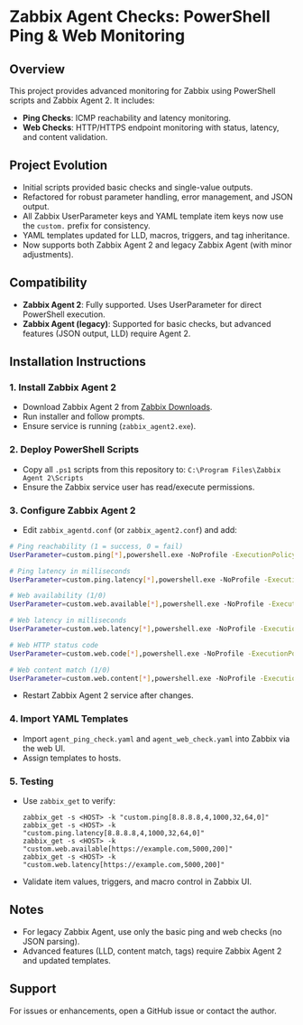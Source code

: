 
# Zabbix Agent Checks: PowerShell Ping & Web Monitoring

## Overview
This project provides advanced monitoring for Zabbix using PowerShell scripts and Zabbix Agent 2. It includes:
- **Ping Checks**: ICMP reachability and latency monitoring.
- **Web Checks**: HTTP/HTTPS endpoint monitoring with status, latency, and content validation.

## Project Evolution
- Initial scripts provided basic checks and single-value outputs.
- Refactored for robust parameter handling, error management, and JSON output.
- All Zabbix UserParameter keys and YAML template item keys now use the `custom.` prefix for consistency.
- YAML templates updated for LLD, macros, triggers, and tag inheritance.
- Now supports both Zabbix Agent 2 and legacy Zabbix Agent (with minor adjustments).

## Compatibility
- **Zabbix Agent 2**: Fully supported. Uses UserParameter for direct PowerShell execution.
- **Zabbix Agent (legacy)**: Supported for basic checks, but advanced features (JSON output, LLD) require Agent 2.

## Installation Instructions

### 1. Install Zabbix Agent 2
- Download Zabbix Agent 2 from [Zabbix Downloads](https://www.zabbix.com/download_agents).
- Run installer and follow prompts.
- Ensure service is running (`zabbix_agent2.exe`).

### 2. Deploy PowerShell Scripts
- Copy all `.ps1` scripts from this repository to:
  `C:\Program Files\Zabbix Agent 2\Scripts`
- Ensure the Zabbix service user has read/execute permissions.

### 3. Configure Zabbix Agent 2
- Edit `zabbix_agentd.conf` (or `zabbix_agent2.conf`) and add:

```bash
# Ping reachability (1 = success, 0 = fail)
UserParameter=custom.ping[*],powershell.exe -NoProfile -ExecutionPolicy Bypass -File "C:\Program Files\Zabbix Agent 2\Scripts\agent_ping_check_bool.ps1" -Ip "$1" -Count "$2" -Timeout "$3" -BufferSize "$4" -TimeToLive "$5" -DontFragment "$6"

# Ping latency in milliseconds
UserParameter=custom.ping.latency[*],powershell.exe -NoProfile -ExecutionPolicy Bypass -File "C:\Program Files\Zabbix Agent 2\Scripts\agent_ping_check.ps1" -Ip "$1" -Count "$2" -Timeout "$3" -BufferSize "$4" -TimeToLive "$5" -DontFragment "$6"

# Web availability (1/0)
UserParameter=custom.web.available[*],powershell.exe -NoProfile -ExecutionPolicy Bypass -Command "& { $r = & 'C:\Program Files\Zabbix Agent 2\Scripts\agent_web_check.ps1' -Url '$1' -Timeout '$2' -ExpectCode '$3'; ($r | ConvertFrom-Json).available }"

# Web latency in milliseconds
UserParameter=custom.web.latency[*],powershell.exe -NoProfile -ExecutionPolicy Bypass -Command "& { $r = & 'C:\Program Files\Zabbix Agent 2\Scripts\agent_web_check.ps1' -Url '$1' -Timeout '$2' -ExpectCode '$3'; ($r | ConvertFrom-Json).time_ms }"

# Web HTTP status code
UserParameter=custom.web.code[*],powershell.exe -NoProfile -ExecutionPolicy Bypass -Command "& { $r = & 'C:\Program Files\Zabbix Agent 2\Scripts\agent_web_check.ps1' -Url '$1' -Timeout '$2' -ExpectCode '$3'; ($r | ConvertFrom-Json).status }"

# Web content match (1/0)
UserParameter=custom.web.content[*],powershell.exe -NoProfile -ExecutionPolicy Bypass -Command "& { $r = & 'C:\Program Files\Zabbix Agent 2\Scripts\agent_web_check.ps1' -Url '$1' -Timeout '$2' -ExpectCode '$3' -ExpectContent '$4'; ($r | ConvertFrom-Json).content_match }"
```

- Restart Zabbix Agent 2 service after changes.

### 4. Import YAML Templates
- Import `agent_ping_check.yaml` and `agent_web_check.yaml` into Zabbix via the web UI.
- Assign templates to hosts.

### 5. Testing
- Use `zabbix_get` to verify:
  ```
  zabbix_get -s <HOST> -k "custom.ping[8.8.8.8,4,1000,32,64,0]"
  zabbix_get -s <HOST> -k "custom.ping.latency[8.8.8.8,4,1000,32,64,0]"
  zabbix_get -s <HOST> -k "custom.web.available[https://example.com,5000,200]"
  zabbix_get -s <HOST> -k "custom.web.latency[https://example.com,5000,200]"
  ```
- Validate item values, triggers, and macro control in Zabbix UI.

## Notes
- For legacy Zabbix Agent, use only the basic ping and web checks (no JSON parsing).
- Advanced features (LLD, content match, tags) require Zabbix Agent 2 and updated templates.

## Support
For issues or enhancements, open a GitHub issue or contact the author.
